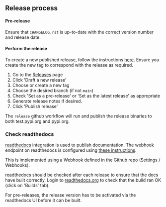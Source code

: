 ## Release process

#### Pre-release

Ensure that ``CHANGELOG.rst`` is up-to-date with the correct version number and release date.

#### Perform the release

To create a new published release, follow the instructions [here](https://docs.github.com/en/repositories/releasing-projects-on-github/managing-releases-in-a-repository).
Ensure you create the new tag to correspond with the release as required.

1. Go to the [Releases](https://github.com/django-import-export/django-import-export/releases) page
2. Click 'Draft a new release'
3. Choose or create a new tag
4. Choose the desired branch (if not `main`)
5. Check 'Set as a pre-release' or 'Set as the latest release' as appropriate
6. Generate release notes if desired.
7. Click 'Publish release'

The `release` github workflow will run and publish the release binaries to both test.pypi.org and pypi.org.

### Check readthedocs

[readthedocs](https://readthedocs.org/projects/django-import-export/) integration is used to publish documentation.
The webhook endpoint on readthedocs is configured using
[these instructions](https://docs.readthedocs.io/en/latest/guides/setup/git-repo-manual.html).

This is implemented using a Webhook defined in the Github repo (Settings / Webhooks).

readthedocs should be checked after each release to ensure that the docs have built correctly.
Login to [readthedocs.org](https://readthedocs.org) to check that the build ran OK (click on 'Builds' tab).

For pre-releases, the release version has to be activated via the readthedocs UI before it can be built.
